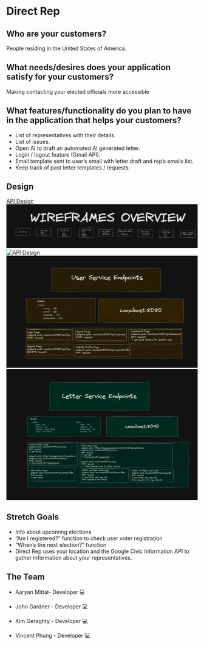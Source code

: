 # Direct Rep
## Who are your customers?
People residing in the United States of America.

## What needs/desires does your application satisfy for your customers?
Making contacting your elected officials more accessible

## What features/functionality do you plan to have in the application that helps your customers?
- List of representatives with their details.
- List of issues.
- Open AI to draft an automated AI generated letter.
- Login / logout feature (Gmail API).
- Email template sent to user’s email with letter draft and rep’s emails list.
- Keep track of past letter templates / requests

## Design
 [API Design](api-design.md)
 ![API Design](wireframes/wo.png)
 ![API Design](wireframes/direct-rep-wireframe.png)
 ![API Design](wireframes/user-service-endpoints.png)
 ![API Design](wireframes/letter-service-endpoints.png)

## Stretch Goals
- Info about upcoming elections
- “Am I registered?” function to check user voter registration
- “When’s the next election?” function
- Direct Rep uses your location and the Google Civic Information API to gather information about your representatives.



## The Team
 - Aaryan Mittal- Developer 💻

 - John Gardner - Developer 💻

 - Kim Geraghty - Developer 💻

 - Vincent Phung - Developer 💻
